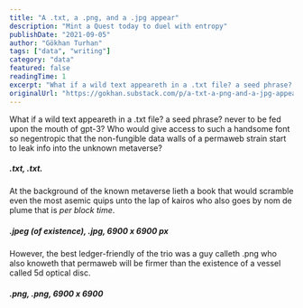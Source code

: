 ```yaml
---
title: "A .txt, a .png, and a .jpg appear"
description: "Mint a Quest today to duel with entropy"
publishDate: "2021-09-05"
author: "Gökhan Turhan"
tags: ["data", "writing"]
category: "data"
featured: false
readingTime: 1
excerpt: "What if a wild text appeareth in a .txt file? a seed phrase? never to be fed upon the mouth of gpt-3? Who would give access to such a handsome font so negentropic that the non-fungible data walls of..."
originalUrl: "https://gokhan.substack.com/p/a-txt-a-png-and-a-jpg-appear"
---
```


What if a wild text appeareth in a .txt file? a seed phrase? never to be fed upon the mouth of gpt-3? Who would give access to such a handsome font so negentropic that the non-fungible data walls of a permaweb strain start to leak info into the unknown metaverse?

##### .txt, .txt.

At the background of the known metaverse lieth a book that would scramble even the most asemic quips unto the lap of kairos who also goes by nom de plume that is *per block time*.

##### .jpeg (of existence), .jpg, 6900 x 6900 px

However, the best ledger-friendly of the trio was a guy calleth .png who also knoweth that permaweb will be firmer than the existence of a vessel called 5d optical disc.

##### .png, .png, 6900 x 6900